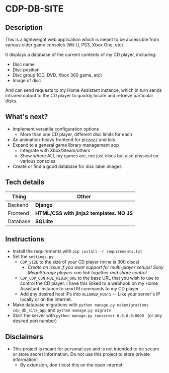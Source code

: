 # CDP-DB-SITE




## Description
This is a lightweight web application which is meant to be accessible from various older game consoles (Wii U, PS3, Xbox One, etc).

It displays a database of the current contents of my CD player, including:
* Disc name
* Disc position
* Disc group (CD, DVD, Xbox 360 game, etc)
* Image of disc

And can send requests to my Home Assistant instance, which in turn sends infrared output to the CD player to quickly locate and retrieve particular disks.

## What's next?

- Implement versatile configuration options
  - More than one CD player, different disc limits for each
- An animation-heavy frontend for pizzazz and lols
- Expand to a general game library management app
  - Integrate with Xbox/Steam/others
  - Show where ALL my games are, not just discs but also physical on various consoles
- Create or find a good database for disc label images


## Tech details

| Thing 	    | Other 	                                       |
|------------|-----------------------------------------------|
| Backend  	 | **Django**                                    |
| Frontend   | **HTML/CSS with jinja2 templates. NO JS**   	 |
| Database   | **SQLlite**                                   |


## Instructions
* Install the requirements with `pip install -r requirements.txt`
* Set the `settings.py`:
    * `CDP_SIZE` to the size of your CD player (mine is 300 discs)
      * *Create an issue if you want support for multi-player setups! Sony MegaStorage players can link together and share control*
    * `CDP_CDP_CONTROL_REDIR_URL` to the base URL that you wish to use to control the CD player. I have this linked to a webhook on my Home Assistant instance to send IR commands to my CD player
    * Add any desired host IPs into `ALLOWED_HOSTS` -- Like your server's IP locally or on the internet.
* Make database migrations with `python manage.py makemigrations cdp_db_site_app`  and `python manage.py migrate`
* Start the server with `python manage.py runserver 0.0.0.0:8000 ` (or any desired port number)

## Disclaimers
* This project is meant for personal use and is not intended to be secure or store secret information. Do not use this project to store private information!
  * By extension, don't host this on the open internet!